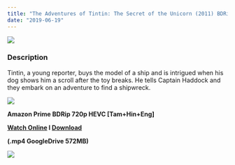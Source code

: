 ```yaml
---
title: "The Adventures of Tintin: The Secret of the Unicorn (2011) BDRip - 720p HEVC - Multi Aud [Tamil + Hindi+ Eng] - x264 -"
date: "2019-06-19"
---
```


[![](https://1.bp.blogspot.com/-w4ZxdvbUsmE/XQpPrnieoCI/AAAAAAAAAj4/yyXvIW4-m2k_0bpkyISDTnfVbd7BZTSnwCLcBGAs/s640/the2badventures2bof2btintin2bthe2bsecret2bof2bthe2bunicorn2bdemo1.jpg)](https://1.bp.blogspot.com/-w4ZxdvbUsmE/XQpPrnieoCI/AAAAAAAAAj4/yyXvIW4-m2k_0bpkyISDTnfVbd7BZTSnwCLcBGAs/s1600/the2badventures2bof2btintin2bthe2bsecret2bof2bthe2bunicorn2bdemo1.jpg)

### Description

Tintin, a young reporter, buys the model of a ship and is intrigued when his dog shows him a scroll after the toy breaks. He tells Captain Haddock and they embark on an adventure to find a shipwreck.

[![](https://1.bp.blogspot.com/-fai1ZuUwnbA/XIjy2aT4irI/AAAAAAAAANw/WFW0YRK47_8GLAt3pPBSzBk0GJA6Mk5fgCPcBGAYYCw/s1600/torrborder.gif)](https://1.bp.blogspot.com/-fai1ZuUwnbA/XIjy2aT4irI/AAAAAAAAANw/WFW0YRK47_8GLAt3pPBSzBk0GJA6Mk5fgCPcBGAYYCw/s1600/torrborder.gif)

**Amazon Prime BDRip 720p HEVC \[Tam+Hin+Eng\]**

**[Watch Online](https://toonnetworktamilvideos.blogspot.com/p/the-adventures-of-tintin-2011.html) I [Download](https://drive.google.com/open?id=1UsUK7uXgqPEozpH9bI6GyusPrYbO68db)**

**(.mp4 GoogleDrive 572MB)** 

[![](https://1.bp.blogspot.com/-fai1ZuUwnbA/XIjy2aT4irI/AAAAAAAAANw/WFW0YRK47_8GLAt3pPBSzBk0GJA6Mk5fgCPcBGAYYCw/s1600/torrborder.gif)](https://1.bp.blogspot.com/-fai1ZuUwnbA/XIjy2aT4irI/AAAAAAAAANw/WFW0YRK47_8GLAt3pPBSzBk0GJA6Mk5fgCPcBGAYYCw/s1600/torrborder.gif)
